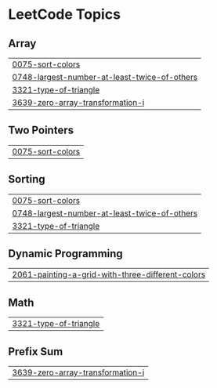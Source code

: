 

<!---LeetCode Topics Start-->
# LeetCode Topics
## Array
|  |
| ------- |
| [0075-sort-colors](https://github.com/solomon-2105/DSA/tree/master/0075-sort-colors) |
| [0748-largest-number-at-least-twice-of-others](https://github.com/solomon-2105/DSA/tree/master/0748-largest-number-at-least-twice-of-others) |
| [3321-type-of-triangle](https://github.com/solomon-2105/DSA/tree/master/3321-type-of-triangle) |
| [3639-zero-array-transformation-i](https://github.com/solomon-2105/DSA/tree/master/3639-zero-array-transformation-i) |
## Two Pointers
|  |
| ------- |
| [0075-sort-colors](https://github.com/solomon-2105/DSA/tree/master/0075-sort-colors) |
## Sorting
|  |
| ------- |
| [0075-sort-colors](https://github.com/solomon-2105/DSA/tree/master/0075-sort-colors) |
| [0748-largest-number-at-least-twice-of-others](https://github.com/solomon-2105/DSA/tree/master/0748-largest-number-at-least-twice-of-others) |
| [3321-type-of-triangle](https://github.com/solomon-2105/DSA/tree/master/3321-type-of-triangle) |
## Dynamic Programming
|  |
| ------- |
| [2061-painting-a-grid-with-three-different-colors](https://github.com/solomon-2105/DSA/tree/master/2061-painting-a-grid-with-three-different-colors) |
## Math
|  |
| ------- |
| [3321-type-of-triangle](https://github.com/solomon-2105/DSA/tree/master/3321-type-of-triangle) |
## Prefix Sum
|  |
| ------- |
| [3639-zero-array-transformation-i](https://github.com/solomon-2105/DSA/tree/master/3639-zero-array-transformation-i) |
<!---LeetCode Topics End-->